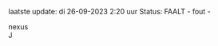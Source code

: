 laatste update: 
di 26-09-2023  2:20   uur 
Status: FAALT - fout - 
<div class="service R">nexus</div><div class="service R">J</div>